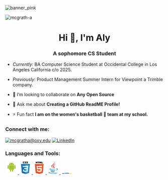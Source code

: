 ![banner_pink](https://user-images.githubusercontent.com/93737807/176778522-88351c60-90b3-41ac-a7ce-25af88ba829c.png)
<p align="left"> <img src="https://komarev.com/ghpvc/?username=mcgrath-a&label=Profile%20views&color=0e75b6&style=flat" alt="mcgrath-a" />

</p>

<h1 align="center">Hi 👋, I'm Aly</h1>
<h3 align="center">A sophomore CS Student</h3>

- <i>Currently:</i> BA Computer Science Student at Occidental College in Los Angeles California c/o 2025. 
- <i>Previously:</i> Product Management Summer Intern for Viewpoint a Trimble company.


- 👯 I’m looking to collaborate on **Any Open Source**

- 💬 Ask me about **Creating a GitHub ReadME Profile!**

- ⚡ Fun fact **I am on the women's basketball 🏀 team at my school.**

<h3 align="left">Connect with me:</h3>

<a href="mailto:mcgratha@oxy.edu">![mcgratha@oxy.edu](https://img.shields.io/badge/Gmail-D14836?style=for-the-badge&logo=gmail&logoColor=white)</a> <a href="https://www.linkedin.com/in/alyanna-mcgrath/">![LinkedIn](https://img.shields.io/badge/LinkedIn-0077B5?style=for-the-badge&logo=linkedin&logoColor=white)</a>

<p align="left">

</p>

<h3 align="left">Languages and Tools:</h3>
<p align="left"> <a href="https://developer.android.com" target="_blank" rel="noreferrer"> <img src="https://raw.githubusercontent.com/devicons/devicon/master/icons/android/android-original-wordmark.svg" alt="android" width="40" height="40"/> </a> <a href="https://www.w3schools.com/css/" target="_blank" rel="noreferrer"> <img src="https://raw.githubusercontent.com/devicons/devicon/master/icons/css3/css3-original-wordmark.svg" alt="css3" width="40" height="40"/> </a> <a href="https://www.w3.org/html/" target="_blank" rel="noreferrer"> <img src="https://raw.githubusercontent.com/devicons/devicon/master/icons/html5/html5-original-wordmark.svg" alt="html5" width="40" height="40"/> </a> <a href="https://www.java.com" target="_blank" rel="noreferrer"> <img src="https://raw.githubusercontent.com/devicons/devicon/master/icons/java/java-original.svg" alt="java" width="40" height="40"/> </a> <a href="https://www.python.org" target="_blank" rel="noreferrer"> <img src="https://raw.githubusercontent.com/devicons/devicon/master/icons/python/python-original.svg" alt="python" width="40" height="4
  

<h3>
  <p><img align="center" src="https://github-readme-stats.vercel.app/api/top-langs?username=mcgrath-a&show_icons=true&locale=en&layout=compact" alt="mcgrath-a" /></p>


